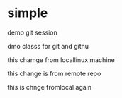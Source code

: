 # simple
demo git session


dmo classs for git and githu




this chamge from locallinux machine

this change is from remote repo

this is chnge fromlocal again

